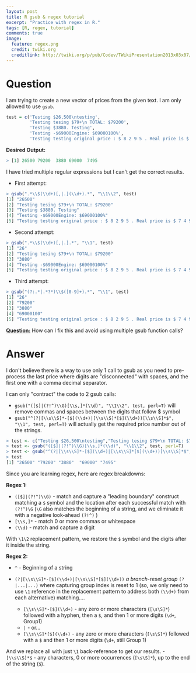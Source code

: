 ```yaml
---
layout: post
title: R gsub & regex tutorial
excerpt: "Practice with regex in R."
tags: [R, regex, tutorial]
comments: true
image:
  feature: regex.png
  credit: twiki.org
  creditlink: http://twiki.org/p/pub/Codev/TWikiPresentation2013x03x07/regex-example.png
---
```


# Question

I am trying to create a new vector of prices from the given text. I am only allowed to use `gsub`.

~~~r
test = c('Testing $26,500\ntesting', 
         'Testing tesing $79+\n TOTAL: $79200', 
         'Testing $3880. Testing', 
         'Testing -$69000Engine: $69000100%',
         'Testing testing original price : $ 8 2 9 5 . Real price is $ 7 4 9 5')
~~~

<b>Desired Output:</b>

~~~r
> [1] 26500 79200  3880 69000  7495
~~~

I have tried multiple regular expressions but I can't get the correct results.

* First attempt:

~~~r
> gsub(".*\\$(\\d+)[,|.](\\d+).*", "\\1\\2", test)
[1] "26500"
[2] "Testing tesing $79+\n TOTAL: $79200"                                 
[3] "Testing $3880. Testing"                                              
[4] "Testing -$69000Engine: $69000100%"                                   
[5] "Testing testing original price : $ 8 2 9 5 . Real price is $ 7 4 9 5"
~~~

* Second attempt:

~~~r
> gsub(".*\\$(\\d+)[,|.].*", "\\1", test) 
[1] "26"                                                                  
[2] "Testing tesing $79+\n TOTAL: $79200"                                 
[3] "3880"                                                                
[4] "Testing -$69000Engine: $69000100%"                                   
[5] "Testing testing original price : $ 8 2 9 5 . Real price is $ 7 4 9 5"
~~~

* Third attempt:

~~~r
> gsub("(?:.*|.*?*)\\$([0-9]+).*", "\\1", test) 
[1] "26"                                                                  
[2] "79200"                                                               
[3] "3880"                                                                
[4] "69000100"                                                            
[5] "Testing testing original price : $ 8 2 9 5 . Real price is $ 7 4 9 5"
~~~
<u><b>Question:</b></u> How can I fix this and avoid using multiple gsub function calls?

# Answer

I don't believe there is a way to use only 1 call to gsub as you need to pre-process the last price where digits are "disconnected" with spaces, and the first one with a comma decimal separator.

I can only "contract" the code to 2 gsub calls:

* `gsub("([$]|(?!^)\\G)[\\s,]*(\\d)", "\\1\\2", test, perl=T)` will remove commas and spaces between the digits that follow $ symbol
*  `gsub("^(?|[\\s\\S]*-[$](\\d+)|[\\s\\S]*[$](\\d+))[\\s\\S]*$", "\\1", test, perl=T)` will actually get the required price number out of the strings.

~~~r
> test <- c("Testing $26,500\ntesting","Testing tesing $79+\n TOTAL: $79200","Testing $3880. > Testing", "Testing -$69000Engine: $69000100%","Testing testing original price : $ 8 2 9 5 . Real > price is $ 7 4 9 5")
> test <- gsub("([$]|(?!^)\\G)[\\s,]*(\\d)", "\\1\\2", test, perl=T)
> test <- gsub("^(?|[\\s\\S]*-[$](\\d+)|[\\s\\S]*[$](\\d+))[\\s\\S]*$", "\\1", test, perl=T)
> test
[1] "26500" "79200" "3880"  "69000" "7495" 
~~~

Since you are learning regex, here are regex breakdowns:

<b>Regex 1:</b>

* `([$]|(?!^)\\G)` - match and capture a "leading boundary" construct matching a `$` symbol and the location after each successful match with `(?!^)\G` (`\G` also matches the beginning of a string, and we eliminate it with a negative look-ahead `(?!^)` )
* `[\\s,]*` - match 0 or more commas or whitespace
* `(\\d)` - match and capture a digit

With `\1\2` replacement pattern, we restore the `$` symbol and the digits after it inside the string.

<b>Regex 2:</b>
* `^` - Beginning of a string
* `(?|[\\s\\S]*-[$](\\d+)|[\\s\\S]*[$](\\d+))` <i>a branch-reset group</i> `(?|...|...)` where capturing group index is reset to 1 (so, we only need to use `\1` reference in the replacement pattern to address both `(\\d+)` from each alternative) matching....

    + `[\\s\\S]*-[$](\\d+)` - any zero or more characters (`[\s\S]*`) followed with a hyphen, then a `$`, and then 1 or more digits (`\d+`, Group1)
    + `|` - or...
    + `[\\s\\S]*[$](\\d+)` - any zero or more characters (`[\s\S]*`) followed with a `$` and then 1 or more digits (`\d+`, still Group 1)

And we replace all with just `\1` back-reference to get our results. - `[\\s\\S]*$` - any characters, 0 or more occurrences (`[\s\S]*`), up to the end of the string (`$`).


